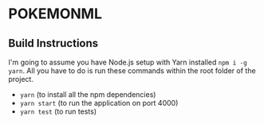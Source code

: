 # POKEMONML

## Build Instructions

I'm going to assume you have Node.js setup with Yarn installed `npm i -g yarn`. All you have to do is run these commands within the root folder of the project.

- `yarn` (to install all the npm dependencies)
- `yarn start` (to run the application on port 4000)
- `yarn test` (to run tests)

<!-- import React, { FC, useState } from 'react';
import { useMutation } from '@apollo/react-hooks';

import { SIGN_UP } from '../../graphql/auth';

const SignUp: FC = () => {
  const [signUp] = useMutation(SIGN_UP);

  const [email, setEmail] = useState('');
  const [password, setPassword] = useState('');
  const [displayName, setDisplayName] = useState('');

  return (
    <div>
      <input type="text" value={displayName} onChange={(event) => setDisplayName(event.target.value)}/>
      <input type="text" value={email} onChange={(event) => setEmail(event.target.value)}/>
      <input type="text" value={password} onChange={(event) => setPassword(event.target.value)}/>

      <button onClick={() => {
        // NOTE: Put email and password length validation etc.
        signUp({ variables: { email, password } });
      }}>
        Signup
      </button>

    </div>

  );
};

export default SignUp; -->

<!--
  // NOTE: Force Update Function
  const [, updateState] = useState<{}>();
  const forceUpdate = useCallback(() => updateState({}), []); -->
